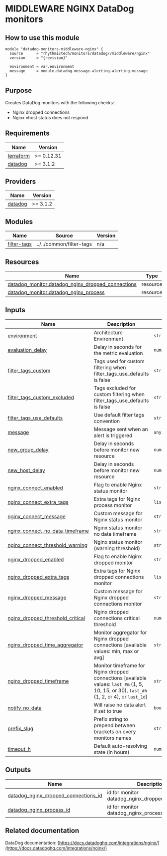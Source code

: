 # MIDDLEWARE NGINX DataDog monitors

## How to use this module

```hcl
module "datadog-monitors-middleware-nginx" {
  source      = "rhythmictech/monitors/datadog//middleware/nginx"
  version     = "{revision}"

  environment = var.environment
  message     = module.datadog-message-alerting.alerting-message
}

```

## Purpose

Creates DataDog monitors with the following checks:

- Nginx dropped connections
- Nginx vhost status does not respond

<!-- BEGIN_TF_DOCS -->
## Requirements

| Name | Version |
|------|---------|
| <a name="requirement_terraform"></a> [terraform](#requirement\_terraform) | >= 0.12.31 |
| <a name="requirement_datadog"></a> [datadog](#requirement\_datadog) | >= 3.1.2 |

## Providers

| Name | Version |
|------|---------|
| <a name="provider_datadog"></a> [datadog](#provider\_datadog) | >= 3.1.2 |

## Modules

| Name | Source | Version |
|------|--------|---------|
| <a name="module_filter-tags"></a> [filter-tags](#module\_filter-tags) | ../../common/filter-tags | n/a |

## Resources

| Name | Type |
|------|------|
| [datadog_monitor.datadog_nginx_dropped_connections](https://registry.terraform.io/providers/DataDog/datadog/latest/docs/resources/monitor) | resource |
| [datadog_monitor.datadog_nginx_process](https://registry.terraform.io/providers/DataDog/datadog/latest/docs/resources/monitor) | resource |

## Inputs

| Name | Description | Type | Default | Required |
|------|-------------|------|---------|:--------:|
| <a name="input_environment"></a> [environment](#input\_environment) | Architecture Environment | `string` | n/a | yes |
| <a name="input_evaluation_delay"></a> [evaluation\_delay](#input\_evaluation\_delay) | Delay in seconds for the metric evaluation | `number` | `15` | no |
| <a name="input_filter_tags_custom"></a> [filter\_tags\_custom](#input\_filter\_tags\_custom) | Tags used for custom filtering when filter\_tags\_use\_defaults is false | `string` | `"*"` | no |
| <a name="input_filter_tags_custom_excluded"></a> [filter\_tags\_custom\_excluded](#input\_filter\_tags\_custom\_excluded) | Tags excluded for custom filtering when filter\_tags\_use\_defaults is false | `string` | `""` | no |
| <a name="input_filter_tags_use_defaults"></a> [filter\_tags\_use\_defaults](#input\_filter\_tags\_use\_defaults) | Use default filter tags convention | `string` | `"true"` | no |
| <a name="input_message"></a> [message](#input\_message) | Message sent when an alert is triggered | `any` | n/a | yes |
| <a name="input_new_group_delay"></a> [new\_group\_delay](#input\_new\_group\_delay) | Delay in seconds before monitor new resource | `number` | `300` | no |
| <a name="input_new_host_delay"></a> [new\_host\_delay](#input\_new\_host\_delay) | Delay in seconds before monitor new resource | `number` | `300` | no |
| <a name="input_nginx_connect_enabled"></a> [nginx\_connect\_enabled](#input\_nginx\_connect\_enabled) | Flag to enable Nginx status monitor | `string` | `"true"` | no |
| <a name="input_nginx_connect_extra_tags"></a> [nginx\_connect\_extra\_tags](#input\_nginx\_connect\_extra\_tags) | Extra tags for Nginx process monitor | `list(string)` | `[]` | no |
| <a name="input_nginx_connect_message"></a> [nginx\_connect\_message](#input\_nginx\_connect\_message) | Custom message for Nginx status monitor | `string` | `""` | no |
| <a name="input_nginx_connect_no_data_timeframe"></a> [nginx\_connect\_no\_data\_timeframe](#input\_nginx\_connect\_no\_data\_timeframe) | Nginx status monitor no data timeframe | `string` | `10` | no |
| <a name="input_nginx_connect_threshold_warning"></a> [nginx\_connect\_threshold\_warning](#input\_nginx\_connect\_threshold\_warning) | Nginx status monitor (warning threshold) | `string` | `3` | no |
| <a name="input_nginx_dropped_enabled"></a> [nginx\_dropped\_enabled](#input\_nginx\_dropped\_enabled) | Flag to enable Nginx dropped monitor | `string` | `"true"` | no |
| <a name="input_nginx_dropped_extra_tags"></a> [nginx\_dropped\_extra\_tags](#input\_nginx\_dropped\_extra\_tags) | Extra tags for Nginx dropped connections monitor | `list(string)` | `[]` | no |
| <a name="input_nginx_dropped_message"></a> [nginx\_dropped\_message](#input\_nginx\_dropped\_message) | Custom message for Nginx dropped connections monitor | `string` | `""` | no |
| <a name="input_nginx_dropped_threshold_critical"></a> [nginx\_dropped\_threshold\_critical](#input\_nginx\_dropped\_threshold\_critical) | Nginx dropped connections critical threshold | `number` | `0` | no |
| <a name="input_nginx_dropped_time_aggregator"></a> [nginx\_dropped\_time\_aggregator](#input\_nginx\_dropped\_time\_aggregator) | Monitor aggregator for Nginx dropped connections [available values: min, max or avg] | `string` | `"min"` | no |
| <a name="input_nginx_dropped_timeframe"></a> [nginx\_dropped\_timeframe](#input\_nginx\_dropped\_timeframe) | Monitor timeframe for Nginx dropped connections [available values: `last_#m` (1, 5, 10, 15, or 30), `last_#h` (1, 2, or 4), or `last_1d`] | `string` | `"last_5m"` | no |
| <a name="input_notify_no_data"></a> [notify\_no\_data](#input\_notify\_no\_data) | Will raise no data alert if set to true | `bool` | `true` | no |
| <a name="input_prefix_slug"></a> [prefix\_slug](#input\_prefix\_slug) | Prefix string to prepend between brackets on every monitors names | `string` | `""` | no |
| <a name="input_timeout_h"></a> [timeout\_h](#input\_timeout\_h) | Default auto-resolving state (in hours) | `number` | `0` | no |

## Outputs

| Name | Description |
|------|-------------|
| <a name="output_datadog_nginx_dropped_connections_id"></a> [datadog\_nginx\_dropped\_connections\_id](#output\_datadog\_nginx\_dropped\_connections\_id) | id for monitor datadog\_nginx\_dropped\_connections |
| <a name="output_datadog_nginx_process_id"></a> [datadog\_nginx\_process\_id](#output\_datadog\_nginx\_process\_id) | id for monitor datadog\_nginx\_process |
<!-- END_TF_DOCS -->
## Related documentation

DataDog documentation: [https://docs.datadoghq.com/integrations/nginx/](https://docs.datadoghq.com/integrations/nginx/)
